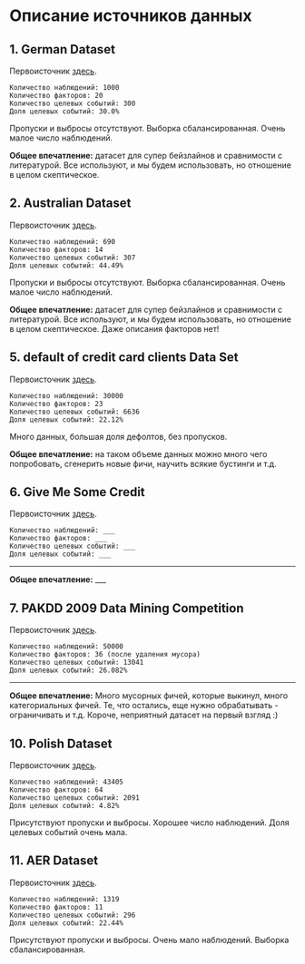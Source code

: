 # Описание источников данных

## 1. German Dataset

Первоисточник [здесь](https://archive.ics.uci.edu/ml/datasets/statlog+(german+credit+data)).

```
Количество наблюдений: 1000
Количество факторов: 20
Количество целевых событий: 300
Доля целевых событий: 30.0%
```

Пропуски и выбросы отсутствуют. Выборка сбалансированная. Очень малое число наблюдений.

**Общее впечатление:** датасет для супер бейзлайнов и сравнимости с литературой. Все используют, и мы будем использовать, но отношение в целом скептическое.


## 2. Australian Dataset

Первоисточник [здесь](http://archive.ics.uci.edu/ml/datasets/statlog+(australian+credit+approval)).

```
Количество наблюдений: 690
Количество факторов: 14
Количество целевых событий: 307
Доля целевых событий: 44.49%
```

Пропуски и выбросы отсутствуют. Выборка сбалансированная. Очень малое число наблюдений.

**Общее впечатление:** датасет для супер бейзлайнов и сравнимости с литературой. Все используют, и мы будем использовать, но отношение в целом скептическое. Даже описания факторов нет!


## 5. default of credit card clients Data Set

Первоисточник [здесь](https://archive.ics.uci.edu/ml/datasets/default+of+credit+card+clients).

```
Количество наблюдений: 30000
Количество факторов: 23
Количество целевых событий: 6636
Доля целевых событий: 22.12%
```

Много данных, большая доля дефолтов, без пропусков.

**Общее впечатление:** на таком объеме данных можно много чего попробовать, сгенерить новые фичи, научить всякие бустинги и т.д.

## 6. Give Me Some Credit

Первоисточник [здесь](http://www.kaggle.com/c/GiveMeSomeCredit).

```
Количество наблюдений: ___
Количество факторов: ___
Количество целевых событий: ___
Доля целевых событий: ___
```

___

**Общее впечатление:** ___

## 7. PAKDD 2009 Data Mining Competition

Первоисточник [здесь](https://github.com/JLZml/Credit-Scoring-Data-Sets/tree/master/2.%20PAKDD%202009%20Data%20Mining%20Competition).

```
Количество наблюдений: 50000
Количество факторов: 36 (после удаления мусора)
Количество целевых событий: 13041
Доля целевых событий: 26.082%
```

___

**Общее впечатление:** Много мусорных фичей, которые выкинул, много категориальных фичей. Те, что остались, еще нужно обрабатывать - ограничивать и т.д. Короче, неприятный датасет на первый взгляд :)


## 10. Polish Dataset

Первоисточник [здесь](http://archive.ics.uci.edu/ml/datasets/Polish+companies+bankruptcy+data).

```
Количество наблюдений: 43405
Количество факторов: 64
Количество целевых событий: 2091
Доля целевых событий: 4.82%
```

Присутствуют пропуски и выбросы. Хорошее число наблюдений. Доля целевых событий очень мала.

## 11. AER Dataset

Первоисточник [здесь](https://www.kaggle.com/dansbecker/aer-credit-card-data).

```
Количество наблюдений: 1319
Количество факторов: 11
Количество целевых событий: 296
Доля целевых событий: 22.44%
```

Присутствуют пропуски и выбросы. Очень мало наблюдений. Выборка сбалансированная.

